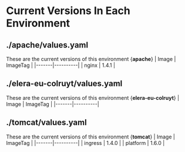 # Current Versions In Each Environment
## ./apache/values.yaml
These are the current versions of this environment {**apache**}
| Image | ImageTag |
|-------|----------|
| nginx | 1.4.1 |
## ./elera-eu-colruyt/values.yaml
These are the current versions of this environment {**elera-eu-colruyt**}
| Image | ImageTag |
|-------|----------|
## ./tomcat/values.yaml
These are the current versions of this environment {**tomcat**}
| Image | ImageTag |
|-------|----------|
| ingress | 1.4.0 |
| platform | 1.6.0 |
